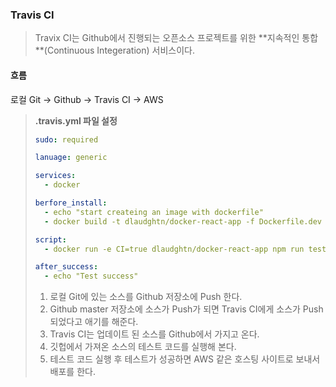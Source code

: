 ### Travis CI

> Travix CI는 Github에서 진행되는 오픈소스 프로젝트를 위한 **지속적인 통합 **(Continuous Integeration) 서비스이다.

#### 흐름

로컬 Git -> Github -> Travis CI -> AWS

> **.travis.yml 파일 설정**
>
> ```yaml
> sudo: required
> 
> lanuage: generic
> 
> services:
>   - docker
> 
> berfore_install:
>   - echo "start createing an image with dockerfile"
>   - docker build -t dlaudghtn/docker-react-app -f Dockerfile.dev .
> 
> script: 
>   - docker run -e CI=true dlaudghtn/docker-react-app npm run test -- --coverage
> 
> after_success:
>   - echo "Test success"
> ```
>
> 1. 로컬 Git에 있는 소스를 Github 저장소에 Push 한다.
> 2. Github master 저장소에 소스가 Push가 되면 Travis CI에게 소스가 Push 되었다고 애기를 해준다.
> 3. Travis CI는 업데이트 된 소스를 Github에서 가지고 온다.
> 4. 깃헙에서 가져온 소스의 테스트 코드를 실행해 본다.
> 5. 테스트 코드 실행 후 테스트가 성공하면 AWS 같은 호스팅 사이트로 보내서 배포를 한다.